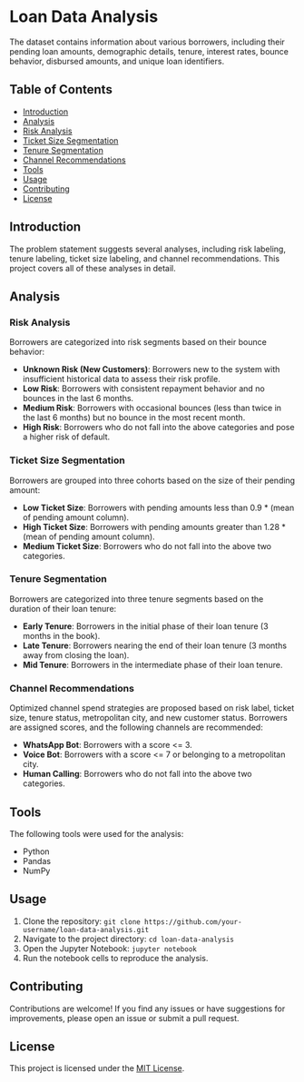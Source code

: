 # Loan Data Analysis

The dataset contains information about various borrowers, including their pending loan amounts, demographic details, tenure, interest rates, bounce behavior, disbursed amounts, and unique loan identifiers.

## Table of Contents

- [Introduction](#introduction)
- [Analysis](#analysis)
 - [Risk Analysis](#risk-analysis)
 - [Ticket Size Segmentation](#ticket-size-segmentation)
 - [Tenure Segmentation](#tenure-segmentation)
 - [Channel Recommendations](#channel-recommendations)
- [Tools](#tools)
- [Usage](#usage)
- [Contributing](#contributing)
- [License](#license)

## Introduction

The problem statement suggests several analyses, including risk labeling, tenure labeling, ticket size labeling, and channel recommendations. This project covers all of these analyses in detail.

## Analysis

### Risk Analysis

Borrowers are categorized into risk segments based on their bounce behavior:

- **Unknown Risk (New Customers)**: Borrowers new to the system with insufficient historical data to assess their risk profile.
- **Low Risk**: Borrowers with consistent repayment behavior and no bounces in the last 6 months.
- **Medium Risk**: Borrowers with occasional bounces (less than twice in the last 6 months) but no bounce in the most recent month.
- **High Risk**: Borrowers who do not fall into the above categories and pose a higher risk of default.

### Ticket Size Segmentation

Borrowers are grouped into three cohorts based on the size of their pending amount:

- **Low Ticket Size**: Borrowers with pending amounts less than 0.9 * (mean of pending amount column).
- **High Ticket Size**: Borrowers with pending amounts greater than 1.28 * (mean of pending amount column).
- **Medium Ticket Size**: Borrowers who do not fall into the above two categories.

### Tenure Segmentation

Borrowers are categorized into three tenure segments based on the duration of their loan tenure:

- **Early Tenure**: Borrowers in the initial phase of their loan tenure (3 months in the book).
- **Late Tenure**: Borrowers nearing the end of their loan tenure (3 months away from closing the loan).
- **Mid Tenure**: Borrowers in the intermediate phase of their loan tenure.

### Channel Recommendations

Optimized channel spend strategies are proposed based on risk label, ticket size, tenure status, metropolitan city, and new customer status. Borrowers are assigned scores, and the following channels are recommended:

- **WhatsApp Bot**: Borrowers with a score <= 3.
- **Voice Bot**: Borrowers with a score <= 7 or belonging to a metropolitan city.
- **Human Calling**: Borrowers who do not fall into the above two categories.

## Tools

The following tools were used for the analysis:

- Python
- Pandas
- NumPy

## Usage

1. Clone the repository: `git clone https://github.com/your-username/loan-data-analysis.git`
2. Navigate to the project directory: `cd loan-data-analysis`
3. Open the Jupyter Notebook: `jupyter notebook`
4. Run the notebook cells to reproduce the analysis.

## Contributing

Contributions are welcome! If you find any issues or have suggestions for improvements, please open an issue or submit a pull request.

## License

This project is licensed under the [MIT License](LICENSE).
